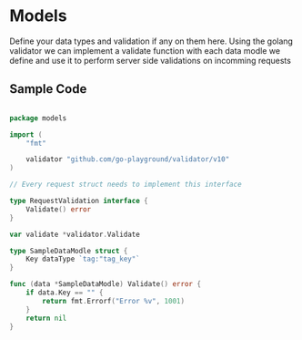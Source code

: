# Models

Define your data types and validation if any on them here.
Using the golang validator we can implement a validate function with each data modle we define and use it to perform server side validations on incomming requests

## Sample Code

```go

package models

import (
	"fmt"

	validator "github.com/go-playground/validator/v10"
)

// Every request struct needs to implement this interface

type RequestValidation interface {
	Validate() error
}

var validate *validator.Validate

type SampleDataModle struct {
	Key dataType `tag:"tag_key"`
}

func (data *SampleDataModle) Validate() error {
	if data.Key == "" {
		return fmt.Errorf("Error %v", 1001)
	}
	return nil
}

```
